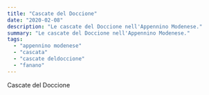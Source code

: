 ```yaml
---
title: "Cascate del Doccione"
date: "2020-02-08"
description: "Le cascate del Doccione nell'Appennino Modenese."
summary: "Le cascate del Doccione nell'Appennino Modenese."
tags: 
  - "appennino modenese"
  - "cascata"
  - "cascate deldoccione"
  - "fanano"
---
```


Cascate del Doccione